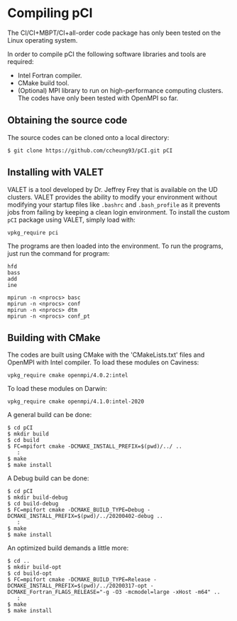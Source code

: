 # Compiling pCI

The CI/CI+MBPT/CI+all-order code package has only been tested on the Linux operating system.

In order to compile pCI the following software libraries and tools are required:
- Intel Fortran compiler.
- CMake build tool.
- (Optional) MPI library to run on high-performance computing clusters. The codes have only been tested with OpenMPI so far. 

## Obtaining the source code

The source codes can be cloned onto a local directory:
```
$ git clone https://github.com/ccheung93/pCI.git pCI
```

## Installing with VALET

VALET is a tool developed by Dr. Jeffrey Frey that is available on the UD clusters. VALET provides the ability to modify your environment without modifying your startup files like ```.bashrc``` and ```.bash_profile``` as it prevents jobs from failing by keeping a clean login environment. To install the custom ```pCI``` package using VALET, simply load with:
```
vpkg_require pci
```

The programs are then loaded into the environment.
To run the programs, just run the command for program:
```
hfd
bass
add
ine
```
```
mpirun -n <nprocs> basc
mpirun -n <nprocs> conf
mpirun -n <nprocs> dtm
mpirun -n <nprocs> conf_pt
```

## Building with CMake

The codes are built using CMake with the 'CMakeLists.txt' files and OpenMPI with Intel compiler. 
To load these modules on Caviness:
```
vpkg_require cmake openmpi/4.0.2:intel
```
To load these modules on Darwin:
```
vpkg_require cmake openmpi/4.1.0:intel-2020
```

A general build can be done:
```
$ cd pCI
$ mkdir build
$ cd build
$ FC=mpifort cmake -DCMAKE_INSTALL_PREFIX=$(pwd)/../ ..
   :
$ make
$ make install
```

A Debug build can be done:
```
$ cd pCI
$ mkdir build-debug
$ cd build-debug
$ FC=mpifort cmake -DCMAKE_BUILD_TYPE=Debug -DCMAKE_INSTALL_PREFIX=$(pwd)/../20200402-debug ..
   :
$ make
$ make install
```

An optimized build demands a little more:

```
$ cd ..
$ mkdir build-opt
$ cd build-opt
$ FC=mpifort cmake -DCMAKE_BUILD_TYPE=Release -DCMAKE_INSTALL_PREFIX=$(pwd)/../20200317-opt -DCMAKE_Fortran_FLAGS_RELEASE="-g -O3 -mcmodel=large -xHost -m64" ..
   :
$ make
$ make install
```